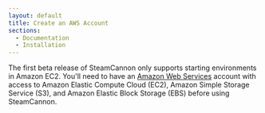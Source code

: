 ```yaml
---
layout: default
title: Create an AWS Account
sections:
  - Documentation
  - Installation
---
```


The first beta release of SteamCannon only supports starting
environments in Amazon EC2. You'll need to have an [Amazon Web
Services][aws] account with access to Amazon Elastic Compute Cloud
(EC2), Amazon Simple Storage Service (S3), and Amazon Elastic Block
Storage (EBS) before using SteamCannon.

[aws]: http://aws.amazon.com

